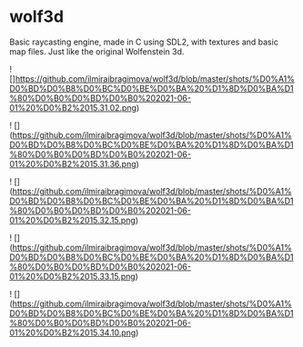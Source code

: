 # wolf3d 
Basic raycasting engine, made in C using SDL2, with textures and basic map files. Just like the original Wolfenstein 3d. 

![]https://github.com/ilmiraibragimova/wolf3d/blob/master/shots/%D0%A1%D0%BD%D0%B8%D0%BC%D0%BE%D0%BA%20%D1%8D%D0%BA%D1%80%D0%B0%D0%BD%D0%B0%202021-06-01%20%D0%B2%2015.31.02.png)

! [] (https://github.com/ilmiraibragimova/wolf3d/blob/master/shots/%D0%A1%D0%BD%D0%B8%D0%BC%D0%BE%D0%BA%20%D1%8D%D0%BA%D1%80%D0%B0%D0%BD%D0%B0%202021-06-01%20%D0%B2%2015.31.36.png)

! [] (https://github.com/ilmiraibragimova/wolf3d/blob/master/shots/%D0%A1%D0%BD%D0%B8%D0%BC%D0%BE%D0%BA%20%D1%8D%D0%BA%D1%80%D0%B0%D0%BD%D0%B0%202021-06-01%20%D0%B2%2015.32.15.png)

! [] (https://github.com/ilmiraibragimova/wolf3d/blob/master/shots/%D0%A1%D0%BD%D0%B8%D0%BC%D0%BE%D0%BA%20%D1%8D%D0%BA%D1%80%D0%B0%D0%BD%D0%B0%202021-06-01%20%D0%B2%2015.33.15.png)

! [] (https://github.com/ilmiraibragimova/wolf3d/blob/master/shots/%D0%A1%D0%BD%D0%B8%D0%BC%D0%BE%D0%BA%20%D1%8D%D0%BA%D1%80%D0%B0%D0%BD%D0%B0%202021-06-01%20%D0%B2%2015.34.10.png)
